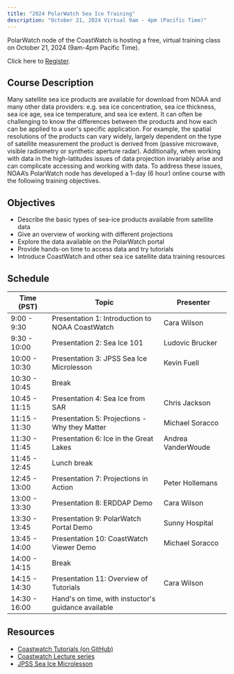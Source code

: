 ```yaml
---
title: "2024 PolarWatch Sea Ice Training"
description: "October 21, 2024 Virtual 9am - 4pm (Pacific Time)"
---
```


PolarWatch node of the CoastWatch is hosting a free, virtual training class on October 21, 2024 (9am-4pm Pacific Time). 

Click here to [Register](https://lp.constantcontactpages.com/ev/reg/78xuhzs/lp/e266250c-b995-44e4-841e-97b4cc22bbec).


## Course Description
Many satellite sea ice products are available for download from NOAA and many other data providers: e.g. sea ice concentration, sea ice thickness, sea ice age, sea ice temperature, and sea ice extent. It can often be challenging to know the differences between the products and how each can be applied to a user's specific application. For example, the spatial resolutions of the products can vary widely, largely dependent on the type of satellite measurement the product is derived from (passive microwave, visible radiometry or synthetic aperture radar). Additionally, when working with data in the high-latitudes issues of data projection invariably arise and can complicate accessing and working with data. To address these issues, NOAA’s PolarWatch node has developed a 1-day (6 hour) online course with the following training objectives.

## Objectives
* Describe the basic types of sea-ice products available from satellite data
* Give an overview of working with different projections
* Explore the data available on the PolarWatch portal
* Provide hands-on time to access data and try tutorials
* Introduce CoastWatch and other sea ice satellite data training resources

## Schedule

| Time (PST)      | Topic                                                                     | Presenter                    |
|-------------|-----------------------------------------------------------------------------|----------------------------|
|9:00 - 9:30   |  Presentation 1: Introduction to NOAA CoastWatch                          | Cara Wilson           | 
|9:30 - 10:00  |  Presentation 2: Sea Ice 101                                               | Ludovic Brucker       |
|10:00 - 10:30 |  Presentation 3: JPSS Sea Ice Microlesson                                  | Kevin Fuell           |
|10:30 - 10:45 | Break                                                                      |                       |
|10:45 - 11:15 |  Presentation 4: Sea Ice from SAR                                          | Chris Jackson         |
|11:15 - 11:30 |  Presentation 5: Projections - Why they Matter                             | Michael Soracco       |
|11:30 - 11:45 |  Presentation 6: Ice in the Great Lakes                                    | Andrea VanderWoude    |
|11:45 - 12:45 | Lunch break                                                                |                       |  
|12:45 - 13:00 |  Presentation 7: Projections in Action                                     | Peter Hollemans       |
|13:00 - 13:30 |  Presentation 8: ERDDAP Demo                                               | Cara Wilson           |
|13:30 - 13:45 |  Presentation 9: PolarWatch Portal Demo                                    | Sunny Hospital        |
|13:45 - 14:00 |  Presentation 10: CoastWatch Viewer Demo                                   | Michael Soracco       |
|14:00 - 14:15 | Break                                                                      |                       |                                    
|14:15 - 14:30 |  Presentation 11: Overview of Tutorials                                    |  Cara Wilson          |
|14:30 - 16:00 |  Hand's on time, with instuctor's guidance available                       |                       |



## Resources
- [Coastwatch Tutorials (on GitHub)](https://github.com/coastwatch-training/CoastWatch-Tutorials/blob/main/README.md)
- [Coastwatch Lecture series](https://umd.instructure.com/courses/1336575/pages/all-lectures)
- [JPSS Sea Ice Microlesson](https://weather.ndc.nasa.gov/sport/training/articles/20220803_JPSS-Sea-Ice-Microlesson/content/#/)
